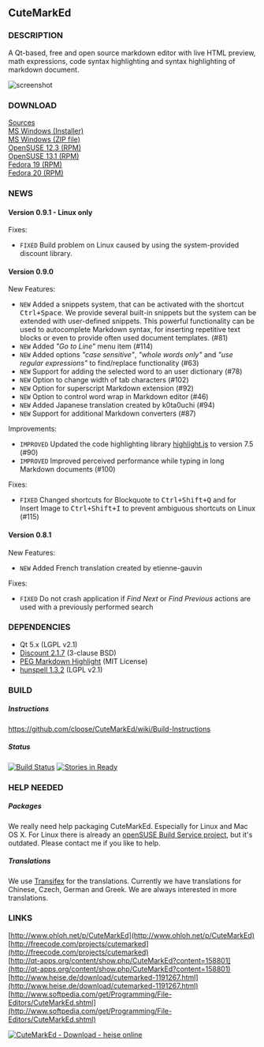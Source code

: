 ## CuteMarkEd

### DESCRIPTION

A Qt-based, free and open source markdown editor with live HTML preview, math expressions, code syntax highlighting and syntax highlighting of markdown document.

![screenshot](http://cloose.github.io/CuteMarkEd/images/screenshot_06.png)

### DOWNLOAD

[Sources](https://github.com/cloose/CuteMarkEd/archive/v0.9.1.tar.gz)  
[MS Windows (Installer)](http://dl.bintray.com/cloose/CuteMarkEd/cutemarked-0.9.0.msi)  
[MS Windows (ZIP file)](http://dl.bintray.com/cloose/CuteMarkEd/cutemarked-0.9.0.zip)  
[OpenSUSE 12.3 (RPM)](https://build.opensuse.org/project/show?project=home%3Acloose1974)  
[OpenSUSE 13.1 (RPM)](https://build.opensuse.org/project/show?project=home%3Acloose1974)  
[Fedora 19 (RPM)](https://build.opensuse.org/project/show?project=home%3Acloose1974)  
[Fedora 20 (RPM)](https://build.opensuse.org/project/show?project=home%3Acloose1974)  

### NEWS

#### Version 0.9.1 - Linux only

Fixes:

* `FIXED` Build problem on Linux caused by using the system-provided discount library.

#### Version 0.9.0

New Features:

* `NEW` Added a snippets system, that can be activated with the shortcut <kbd>Ctrl+Space</kbd>. We provide several built-in snippets but the system can be extended with user-defined snippets. This powerful functionality can be used to autocomplete Markdown syntax, for inserting repetitive text blocks or even to provide often used document templates. (#81)
* `NEW` Added _"Go to Line"_ menu item (#114)
* `NEW` Added options _"case sensitive"_, _"whole words only"_ and _"use regular expressions"_ to find/replace functionality (#63)
* `NEW` Support for adding the selected word to an user dictionary (#78)
* `NEW` Option to change width of tab characters (#102)
* `NEW` Option for superscript Markdown extension (#92)
* `NEW` Option to control word wrap in Markdown editor (#46)
* `NEW` Added Japanese translation created by k0ta0uchi (#94)
* `NEW` Support for additional Markdown converters (#87)

Improvements:

* `IMPROVED` Updated the code highlighting library [highlight.js](http://highlightjs.org/) to version 7.5 (#90)
* `IMPROVED` Improved perceived performance while typing in long Markdown documents (#100)

Fixes:

* `FIXED` Changed shortcuts for Blockquote to <kbd>Ctrl+Shift+Q</kbd> and for Insert Image to <kbd>Ctrl+Shift+I</kbd> to prevent ambiguous shortcuts on Linux (#115)

#### Version 0.8.1

New Features:

* `NEW` Added French translation created by etienne-gauvin

Fixes:

* `FIXED` Do not crash application if *Find Next* or *Find Previous* actions are used with a previously performed search


### DEPENDENCIES

* Qt 5.x (LGPL v2.1)
* [Discount 2.1.7](http://www.pell.portland.or.us/~orc/Code/discount/) (3-clause BSD)
* [PEG Markdown Highlight](http://hasseg.org/peg-markdown-highlight/) (MIT License)
* [hunspell 1.3.2](http://hunspell.sourceforge.net/) (LGPL v2.1)

### BUILD

##### Instructions

https://github.com/cloose/CuteMarkEd/wiki/Build-Instructions

##### Status

[![Build Status](https://travis-ci.org/cloose/CuteMarkEd.png)](https://travis-ci.org/cloose/CuteMarkEd)
[![Stories in Ready](https://badge.waffle.io/cloose/CuteMarkEd.png?label=ready)](https://waffle.io/cloose/CuteMarkEd)

### HELP NEEDED

##### Packages

We really need help packaging CuteMarkEd. Especially for Linux and Mac OS X. For Linux there is already an [openSUSE Build Service project](https://build.opensuse.org/package/show/home:cloose1974/CuteMarkEd), but it's outdated. Please contact me if you like to help.

##### Translations

We use [Transifex](https://www.transifex.com/projects/p/cutemarked) for the translations. Currently we have translations for Chinese, Czech, German and Greek. We are always interested in more translations.


### LINKS

[http://www.ohloh.net/p/CuteMarkEd](http://www.ohloh.net/p/CuteMarkEd)  
[http://freecode.com/projects/cutemarked](http://freecode.com/projects/cutemarked)  
[http://qt-apps.org/content/show.php/CuteMarkEd?content=158801](http://qt-apps.org/content/show.php/CuteMarkEd?content=158801)  
[http://www.heise.de/download/cutemarked-1191267.html](http://www.heise.de/download/cutemarked-1191267.html)  
[http://www.softpedia.com/get/Programming/File-Editors/CuteMarkEd.shtml](http://www.softpedia.com/get/Programming/File-Editors/CuteMarkEd.shtml)

[![CuteMarkEd - Download - heise online](http://www.heise.de/software/icons/download_logo1.png)](http://www.heise.de/download/cutemarked-1191267.html)
